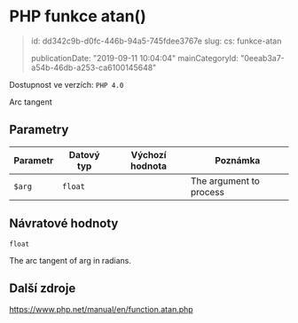 PHP funkce atan()
=================

> id: dd342c9b-d0fc-446b-94a5-745fdee3767e
> slug:
> 	cs: funkce-atan
>
> publicationDate: "2019-09-11 10:04:04"
> mainCategoryId: "0eeab3a7-a54b-46db-a253-ca6100145648"

Dostupnost ve verzích: `PHP 4.0`

Arc tangent


Parametry
--------------

| Parametr | Datový typ | Výchozí hodnota | Poznámka |
|-----|-----|-----|-----|
| `$arg` | `float` |  | The argument to process |


Návratové hodnoty
----------------

`float`

The arc tangent of arg in radians.

Další zdroje
------------

https://www.php.net/manual/en/function.atan.php
